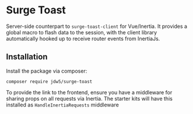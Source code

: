 # Surge Toast
Server-side counterpart to `surge-toast-client` for Vue/Inertia. It provides a global macro to flash data to the session, with the client library automatically hooked up to receive router events from InertiaJs.

## Installation
Install the package via composer:
```console
composer require jdw5/surge-toast
```

To provide the link to the frontend, ensure you have a middleware for sharing props on all requests via Inertia. The starter kits will have this installed as `HandleInertiaRequests` middleware